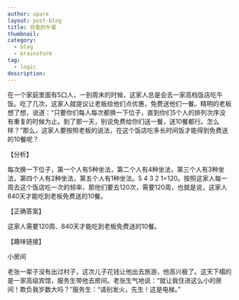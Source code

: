 ```yaml
---
author: upare
layout: post-blog
title: 白食的午餐
thumbnail:
category:
  - blog
  - brainstorm
tag:
  - logic
description: 
---
```

在一个家庭里面有5口人，一到周末的时候，这家人总是会去一家高档饭店吃午饭。吃了几次，这家人就提议让老板给他们点优惠，免费送他们一餐。精明的老板想了想，说道：“只要你们每人每次都换一下位子，直到你们5个人的排列次序没有重复的时候为止。到了那一天，别说免费给你们送一餐，送10餐都行。怎么样？”那么，这家人要按照老板的说法，在这个饭店吃多长时间饭才能得到免费送的10餐呢？

【分析】

每次换一下位子，第一个人有5种坐法，第二个人有4种坐法，第三个人有3种坐法，第四个人有2种坐法，第五个人有1种坐法。5 4 3 2 1=120。按照这家人每一周去这个饭店吃一次的频率，那他们要去120次，需要120周，也就是说，这家人840天才能吃到老板免费送的10餐。

【正确答案】

这家人需要120周、840天才能吃到老板免费送的10餐。

【趣味链接】

小房间

老张一辈子没有出过村子，这次儿子花钱让他出去旅游，他高兴极了。这天下榻的是一家高级宾馆，服务生带他去房间。老张生气地说：“就让我住进这么小的房间！欺负我岁数大吗？”服务生：“请别发火，先生！这是电梯。”